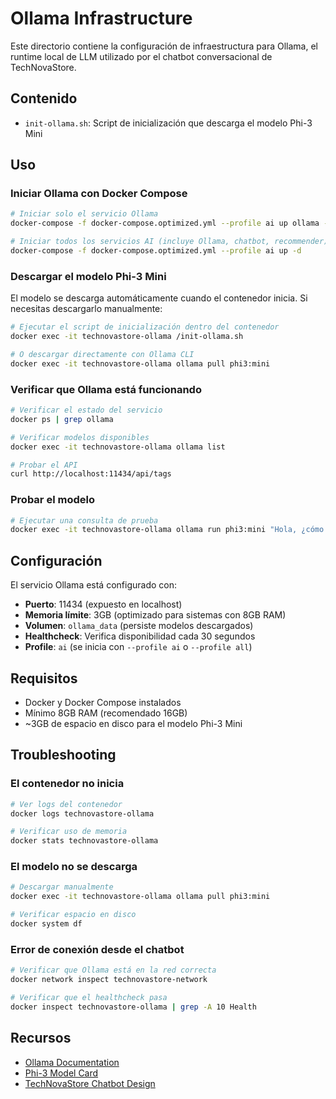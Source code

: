 # Ollama Infrastructure

Este directorio contiene la configuración de infraestructura para Ollama, el runtime local de LLM utilizado por el chatbot conversacional de TechNovaStore.

## Contenido

- `init-ollama.sh`: Script de inicialización que descarga el modelo Phi-3 Mini

## Uso

### Iniciar Ollama con Docker Compose

```bash
# Iniciar solo el servicio Ollama
docker-compose -f docker-compose.optimized.yml --profile ai up ollama -d

# Iniciar todos los servicios AI (incluye Ollama, chatbot, recommender)
docker-compose -f docker-compose.optimized.yml --profile ai up -d
```

### Descargar el modelo Phi-3 Mini

El modelo se descarga automáticamente cuando el contenedor inicia. Si necesitas descargarlo manualmente:

```bash
# Ejecutar el script de inicialización dentro del contenedor
docker exec -it technovastore-ollama /init-ollama.sh

# O descargar directamente con Ollama CLI
docker exec -it technovastore-ollama ollama pull phi3:mini
```

### Verificar que Ollama está funcionando

```bash
# Verificar el estado del servicio
docker ps | grep ollama

# Verificar modelos disponibles
docker exec -it technovastore-ollama ollama list

# Probar el API
curl http://localhost:11434/api/tags
```

### Probar el modelo

```bash
# Ejecutar una consulta de prueba
docker exec -it technovastore-ollama ollama run phi3:mini "Hola, ¿cómo estás?"
```

## Configuración

El servicio Ollama está configurado con:

- **Puerto**: 11434 (expuesto en localhost)
- **Memoria límite**: 3GB (optimizado para sistemas con 8GB RAM)
- **Volumen**: `ollama_data` (persiste modelos descargados)
- **Healthcheck**: Verifica disponibilidad cada 30 segundos
- **Profile**: `ai` (se inicia con `--profile ai` o `--profile all`)

## Requisitos

- Docker y Docker Compose instalados
- Mínimo 8GB RAM (recomendado 16GB)
- ~3GB de espacio en disco para el modelo Phi-3 Mini

## Troubleshooting

### El contenedor no inicia

```bash
# Ver logs del contenedor
docker logs technovastore-ollama

# Verificar uso de memoria
docker stats technovastore-ollama
```

### El modelo no se descarga

```bash
# Descargar manualmente
docker exec -it technovastore-ollama ollama pull phi3:mini

# Verificar espacio en disco
docker system df
```

### Error de conexión desde el chatbot

```bash
# Verificar que Ollama está en la red correcta
docker network inspect technovastore-network

# Verificar que el healthcheck pasa
docker inspect technovastore-ollama | grep -A 10 Health
```

## Recursos

- [Ollama Documentation](https://github.com/ollama/ollama)
- [Phi-3 Model Card](https://huggingface.co/microsoft/Phi-3-mini-4k-instruct)
- [TechNovaStore Chatbot Design](../../.kiro/specs/ollama-phi3-conversational-chatbot/design.md)

